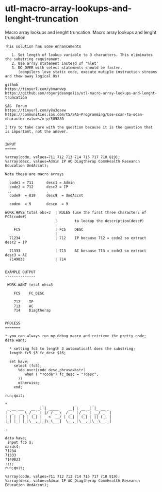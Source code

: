 # utl-macro-array-lookups-and-lenght-truncation
Macro array lookups and lenght truncation.
    Macro array lookups and lenght truncation

    This solution has some enhancements

       1. Set length of lookup variable to 3 characters. This eliminates the substring requirement.
       2. Use array statement instead of '%let'
       3. DO_OVER with select statements should be faster.
          (compilers love static code, execute mutiple instruction streams and thow away logical 0s)

    github
    https://tinyurl.com/ybnanwvp
    https://github.com/rogerjdeangelis/utl-macro-array-lookups-and-lenght-truncation

    SAS  Forum
    https://tinyurl.com/y8u3qaew
    https://communities.sas.com/t5/SAS-Programming/Use-scan-to-scan-character-values/m-p/505839

    I try to take care with the question because it is the question that is important, not the answer.


    INPUT
    =====

    %array(code, values=711 712 713 714 715 717 718 819);
    %array(desc, values=Admin IP AC Diagtherap CommHealth Research Education UndAccnt);

    Note these are macro arrays

      code1 = 711      desc1 = Admin
      code2 = 712      desc2 = IP
     ..                .
      code9  = 819     desc9  = UndAccnt

      coden  = 9       descn  = 9

    WORK.HAVE total obs=3  | RULES (use the first three characters of FC5(code#)
                           |        to lookup the description(desc#)

        FC5                | FC5    DESC
                           |
      71234                | 712    IP because 712 = code2 so extract desc2 = IP

      71333                | 713    AC because 713 = code3 so extract desc3 = AC
      7149833              | 714


    EXAMPLE OUTPUT
    --------------

     WORK.WANT total obs=3

        FC5    FC_DESC

        712    IP
        713    AC
        714    Diagtherap


    PROCESS
    =======

    * you can always run my debug macro and retrieve the pretty code;
    data want;

      * setting fc5 to length 3 automaticall does the substring;
      length fc5 $3 fc_desc $16;

      set have;
        select (fc5);
          %do_over(code desc,phrase=%str(
             when ( "?code") fc_desc = "?desc";
          ))
          otherwise;
        end;

    run;quit;

    *                _              _       _
     _ __ ___   __ _| | _____    __| | __ _| |_ __ _
    | '_ ` _ \ / _` | |/ / _ \  / _` |/ _` | __/ _` |
    | | | | | | (_| |   <  __/ | (_| | (_| | || (_| |
    |_| |_| |_|\__,_|_|\_\___|  \__,_|\__,_|\__\__,_|

    ;

    data have;
     input fc5 $;
    cards4;
    71234
    71333
    7149833
    ;;;;
    run;quit;

    %array(code, values=711 712 713 714 715 717 718 819);
    %array(desc, values=Admin IP AC Diagtherap CommHealth Research Education UndAccnt);




